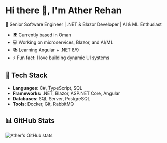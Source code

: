 # Hi there 👋, I'm Ather Rehan  

🚀 Senior Software Engineer | .NET & Blazor Developer | AI & ML Enthusiast  

- 🌍 Currently based in Oman  
- 💻 Working on microservices, Blazor, and AI/ML  
- 📚 Learning Angular + .NET 8/9  
- ⚡ Fun fact: I love building dynamic UI systems  

## 🔧 Tech Stack
- **Languages:** C#, TypeScript, SQL  
- **Frameworks:** .NET, Blazor, ASP.NET Core, Angular  
- **Databases:** SQL Server, PostgreSQL  
- **Tools:** Docker, Git, RabbitMQ  

## 📊 GitHub Stats
![Ather's GitHub stats](https://github-readme-stats.vercel.app/api?username=ather-rehan&show_icons=true&theme=radical)
